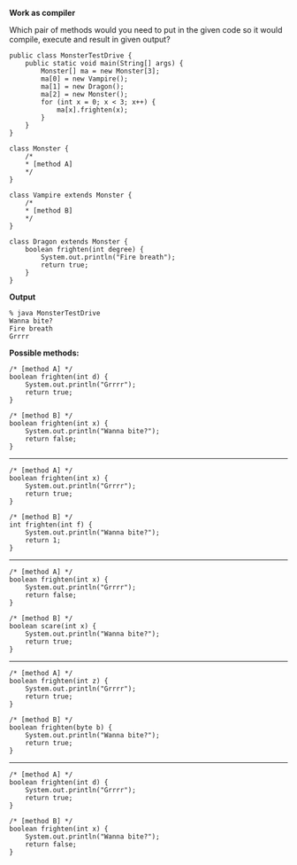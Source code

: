**Work as compiler**

Which pair of methods would you need to put in the given code so it would compile, execute and result in given output?

    public class MonsterTestDrive {
        public static void main(String[] args) {
            Monster[] ma = new Monster[3];
            ma[0] = new Vampire();
            ma[1] = new Dragon();
            ma[2] = new Monster();
            for (int x = 0; x < 3; x++) {
                ma[x].frighten(x);
            }
        }
    }
    
    class Monster {
        /*
        * [method A]
        */
    }
    
    class Vampire extends Monster {
        /*
        * [method B]
        */
    }
    
    class Dragon extends Monster {
        boolean frighten(int degree) {
            System.out.println("Fire breath");
            return true;
        }
    }

**Output**

    % java MonsterTestDrive
    Wanna bite?
    Fire breath
    Grrrr
    
 **Possible methods:**

    /* [method A] */
    boolean frighten(int d) {
        System.out.println("Grrrr");
        return true;
    }
<!-- -->
    /* [method B] */
    boolean frighten(int x) {
        System.out.println("Wanna bite?");
        return false;
    }
----
    /* [method A] */
    boolean frighten(int x) {
        System.out.println("Grrrr");
        return true;
    }
<!-- -->
    /* [method B] */
    int frighten(int f) {
        System.out.println("Wanna bite?");
        return 1;
    }
----
    /* [method A] */
    boolean frighten(int x) {
        System.out.println("Grrrr");
        return false;
    }
<!-- -->
    /* [method B] */
    boolean scare(int x) {
        System.out.println("Wanna bite?");
        return true;
    }
----
    /* [method A] */
    boolean frighten(int z) {
        System.out.println("Grrrr");
        return true;
    }
<!-- -->
    /* [method B] */
    boolean frighten(byte b) {
        System.out.println("Wanna bite?");
        return true;
    }
----
    /* [method A] */
    boolean frighten(int d) {
        System.out.println("Grrrr");
        return true;
    }
<!-- -->
    /* [method B] */
    boolean frighten(int x) {
        System.out.println("Wanna bite?");
        return false;
    }
